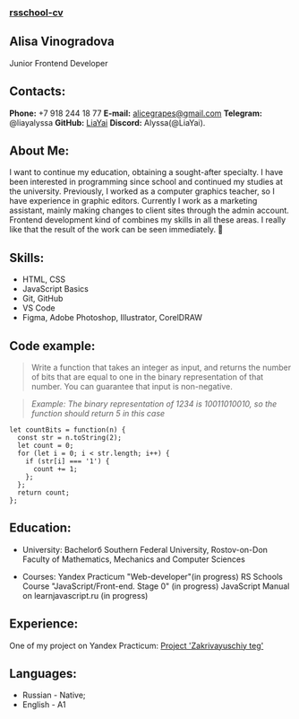 ### [rsschool-cv](https://github.com/LiaYai/rsschool-cv)
## Alisa Vinogradova
Junior Frontend Developer

## Contacts:
**Phone:** +7 918 244 18 77
**E-mail:** alicegrapes@gmail.com
**Telegram:** @liayalyssa
**GitHub:** [LiaYai](https://github.com/LiaYai)
**Discord:** Alyssa(@LiaYai).

## About Me: 
I want to continue my education, obtaining a sought-after specialty. I have been interested in programming since school and continued my studies at the university. Previously, I worked as a computer graphics teacher, so I have experience in graphic editors. Currently I work as a marketing assistant, mainly making changes to client sites through the admin account.  Frontend development kind of combines my skills in all these areas. I really like that the result of the work can be seen immediately. :star_struck:

## Skills:
* HTML, CSS
* JavaScript Basics
* Git, GitHub
* VS Code
* Figma, Adobe Photoshop, Illustrator, CorelDRAW

## Code example:

> Write a function that takes an integer as input, and returns the number of bits that are equal to one in the binary representation of that number. You can guarantee that input is non-negative.

> _Example: The binary representation of 1234 is 10011010010, so the function should return 5 in this case_

```
let countBits = function(n) {
  const str = n.toString(2);
  let count = 0;
  for (let i = 0; i < str.length; i++) {
    if (str[i] === '1') {
      count += 1;
    };
  };
  return count;
};
```

## Education:
- University: Bachelorб Southern Federal University, Rostov-on-Don
Faculty of Mathematics, Mechanics and Computer Sciences

- Courses: 
Yandex Practicum "Web-developer"(in progress)
RS Schools Course "JavaScript/Front-end. Stage 0" (in progress)
JavaScript Manual on learnjavascript.ru (in progress)

## Experience:
One of my project on Yandex Practicum: [Project 'Zakrivayuschiy teg'](https://github.com/LiaYai/zakrivayuschiy-teg-f)

## Languages:
+ Russian - Native;
+ English - A1